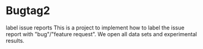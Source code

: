 # Bugtag2
label issue reports
This is a project to implement how to label the issue report with "bug"/"feature request". We open all data sets and experimental results.
